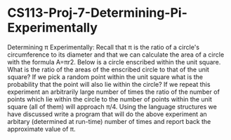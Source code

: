 # CS113-Proj-7-Determining-Pi-Experimentally
Determining π Experimentally:  Recall that π is the ratio of a circle's circumference to its diameter and that we can calculate the area of a circle with the formula A=πr2. Below is a circle enscribed within the unit square.  What is the ratio of the areas of the enscribed circle to that of the unit square?  If we pick a random point within the unit square what is the probability that the point will also lie within the circle?  If we repeat this experiment an arbitrarily large number of times the ratio of the number of points which lie within the circle to the number of points within the unit square (all of them) will approach π/4.  Using the language structures we have discussed write a program that will do the above experiment an arbitary (determined at run-time) number of times and report back the approximate value of π. 
